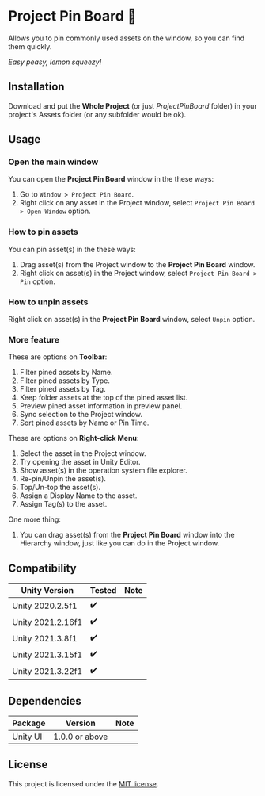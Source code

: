 # Project Pin Board 📌

Allows you to pin commonly used assets on the window, so you can find them quickly.

_Easy peasy, lemon squeezy!_

## Installation

Download and put the **Whole Project** (or just _ProjectPinBoard_ folder) in your project's Assets folder (or any subfolder would be ok).

## Usage

### Open the main window

You can open the **Project Pin Board** window in the these ways:

1. Go to `Window > Project Pin Board`.
2. Right click on any asset in the Project window, select `Project Pin Board > Open Window` option.

### How to pin assets

You can pin asset(s) in the these ways:

1. Drag asset(s) from the Project window to the **Project Pin Board** window.
2. Right click on asset(s) in the Project window, select `Project Pin Board > Pin` option.

### How to unpin assets

Right click on asset(s) in the **Project Pin Board** window, select `Unpin` option.

### More feature

These are options on **Toolbar**:

1. Filter pined assets by Name.
2. Filter pined assets by Type.
3. Filter pined assets by Tag.
4. Keep folder assets at the top of the pined asset list.
5. Preview pined asset information in preview panel.
6. Sync selection to the Project window.
7. Sort pined assets by Name or Pin Time.

These are options on **Right-click Menu**:

1. Select the asset in the Project window.
2. Try opening the asset in Unity Editor.
3. Show asset(s) in the operation system file explorer.
4. Re-pin/Unpin the asset(s).
5. Top/Un-top the asset(s).
6. Assign a Display Name to the asset.
7. Assign Tag(s) to the asset.

One more thing:

1. You can drag asset(s) from the **Project Pin Board** window into the Hierarchy window, just like you can do in the Project window.

## Compatibility

| Unity Version     | Tested | Note |
|-------------------|--------|------|
| Unity 2020.2.5f1  | ✔️     |      |
| Unity 2021.2.16f1 | ✔️     |      |
| Unity 2021.3.8f1  | ✔️     |      |
| Unity 2021.3.15f1 | ✔️     |      |
| Unity 2021.3.22f1 | ✔️     |      |

## Dependencies

| Package  | Version        | Note |
|----------|----------------|------|
| Unity UI | 1.0.0 or above |      |

## License

This project is licensed under the [MIT license](https://opensource.org/licenses/MIT).